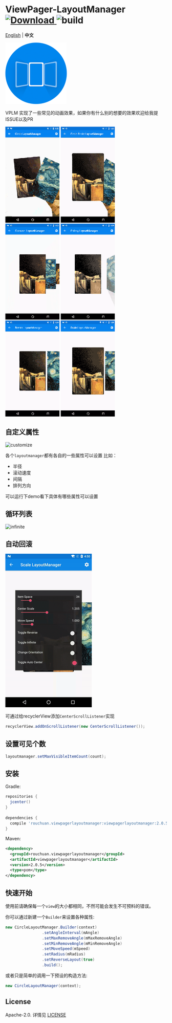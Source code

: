 # ViewPager-LayoutManager [![Download](https://api.bintray.com/packages/leochuan/maven/viewpager-layout-manager/images/download.svg) ](https://bintray.com/leochuan/maven/viewpager-layout-manager/_latestVersion) ![build](https://travis-ci.org/leochuan/ViewPagerLayoutManager.svg?branch=master)

[English](README.md) | **中文**

![logo](static/logo.png)

VPLM 实现了一些常见的动画效果，如果你有什么别的想要的效果欢迎给我提ISSUE以及PR

![circle](static/circle.gif) ![circle_scale](static/circle_scale.gif) ![carousel](static/carousel.gif) ![gallery](static/gallery.gif) ![rotate](static/rotate.gif) ![scale](static/scale.gif)

## 自定义属性
![customize](static/customize.gif)

各个`layoutmanager`都有各自的一些属性可以设置
比如：
* 半径
* 滚动速度
* 间隔
* 排列方向

可以运行下demo看下具体有哪些属性可以设置

## 循环列表

![infinite](static/infinite.gif)

## 自动回滚

![auto_center](static/auto_center.gif)

可通过给recyclerView添加`CenterScrollListener`实现
```java
recyclerView.addOnScrollListener(new CenterScrollListener());
```

## 设置可见个数
```java
layoutmanager.setMaxVisibleItemCount(count);
```

## 安装

Gradle:

```groovy
repositories {
  jcenter()
}

dependencies {
  compile 'rouchuan.viewpagerlayoutmanager:viewpagerlayoutmanager:2.0.5'
}
```

Maven:

```xml
<dependency>
  <groupId>rouchuan.viewpagerlayoutmanager</groupId>
  <artifactId>viewpagerlayoutmanager</artifactId>
  <version>2.0.5</version>
  <type>pom</type>
</dependency>
```

## 快速开始

使用前请确保每一个`view`的大小都相同，不然可能会发生不可预料的错误。



你可以通过新建一个`Builder`来设置各种属性:

```java
new CircleLayoutManager.Builder(context)
                .setAngleInterval(mAngle)
                .setMaxRemoveAngle(mMaxRemoveAngle)
                .setMinRemoveAngle(mMinRemoveAngle)
                .setMoveSpeed(mSpeed)
                .setRadius(mRadius)
                .setReverseLayout(true)
                .build();
```

或者只是简单的调用一下预设的构造方法:

```java
new CircleLayoutManager(context);
```

## License

Apache-2.0. 详情见 [LICENSE](LICENSE)